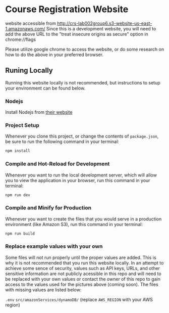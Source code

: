 # Course Registration Website

website accessible from http://crs-lab002group6.s3-website-us-east-1.amazonaws.com/
Since this is a development website, you will need to add the above URL to the "treat insecure origins as secure" option in chrome://flags

Please utilize google chrome to access the website, or do some research on how to do the above in your preferred browser.


## Runing Locally

Running this website locally is not recommended, but instructions to setup your environment can be found below.

### Nodejs

Install Nodejs from [their website](https://nodejs.org/en)

### Project Setup

Whenever you clone this project, or change the contents of `package.json`, be sure to run the following command in your terminal:

```sh
npm install
```

### Compile and Hot-Reload for Development

Whenever you want to run the local development server, which will allow you to view the application in your browser, run this command in your terminal:

```sh
npm run dev
```

### Compile and Minify for Production

Whenever you want to create the files that you would serve in a production environment (like Amazon S3), run this command in your terminal:

```sh
npm run build
```

### Replace example values with your own

Some files will not run properly until the proper values are added. This is why it is not recommended that you run this website locally. In an attempt to achieve some sence of security, values such as API keys, URLs, and other sensitive information are not publicly acessible in this repo and will need to be replaced with your own values or contact the owner of this repo to gain access to the values used for the pictures above (coming soon). The files with missing values are listed below:

`.env`
`src/amazonServices/dynamoDB/` (replace `AWS_REGION` with your AWS region)
